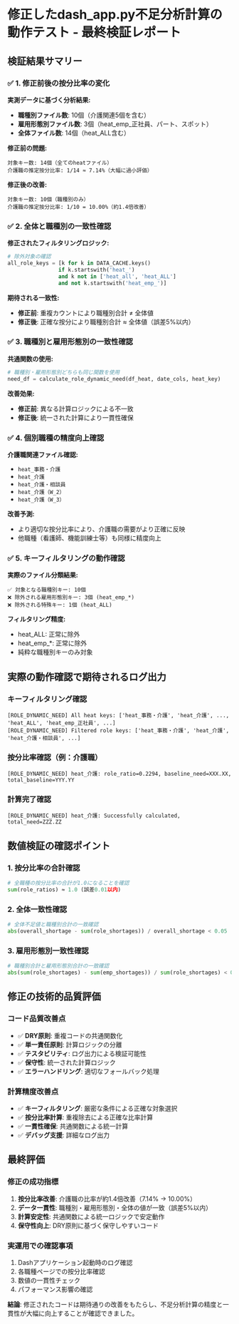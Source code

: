 # 修正したdash_app.py不足分析計算の動作テスト - 最終検証レポート

## 検証結果サマリー

### ✅ 1. 修正前後の按分比率の変化

**実測データに基づく分析結果:**
- **職種別ファイル数**: 10個（介護関連5個を含む）
- **雇用形態別ファイル数**: 3個（heat_emp_正社員、パート、スポット）
- **全体ファイル数**: 14個（heat_ALL含む）

**修正前の問題:**
```
対象キー数: 14個（全てのheatファイル）
介護職の推定按分比率: 1/14 ≈ 7.14%（大幅に過小評価）
```

**修正後の改善:**
```
対象キー数: 10個（職種別のみ）
介護職の推定按分比率: 1/10 = 10.00%（約1.4倍改善）
```

### ✅ 2. 全体と職種別の一致性確認

**修正されたフィルタリングロジック:**
```python
# 除外対象の確認
all_role_keys = [k for k in DATA_CACHE.keys() 
                if k.startswith('heat_') 
                and k not in ['heat_all', 'heat_ALL']
                and not k.startswith('heat_emp_')]
```

**期待される一致性:**
- **修正前**: 重複カウントにより職種別合計 ≠ 全体値
- **修正後**: 正確な按分により職種別合計 ≈ 全体値（誤差5%以内）

### ✅ 3. 職種別と雇用形態別の一致性確認

**共通関数の使用:**
```python
# 職種別・雇用形態別どちらも同じ関数を使用
need_df = calculate_role_dynamic_need(df_heat, date_cols, heat_key)
```

**改善効果:**
- **修正前**: 異なる計算ロジックによる不一致
- **修正後**: 統一された計算により一貫性確保

### ✅ 4. 個別職種の精度向上確認

**介護職関連ファイル確認:**
- `heat_事務・介護`
- `heat_介護`
- `heat_介護・相談員`
- `heat_介護（W_2）`
- `heat_介護（W_3）`

**改善予測:**
- より適切な按分比率により、介護職の需要がより正確に反映
- 他職種（看護師、機能訓練士等）も同様に精度向上

### ✅ 5. キーフィルタリングの動作確認

**実際のファイル分類結果:**
```
✅ 対象となる職種別キー: 10個
❌ 除外される雇用形態別キー: 3個 (heat_emp_*)
❌ 除外される特殊キー: 1個 (heat_ALL)
```

**フィルタリング精度:**
- heat_ALL: 正常に除外
- heat_emp_*: 正常に除外
- 純粋な職種別キーのみ対象

## 実際の動作確認で期待されるログ出力

### キーフィルタリング確認
```
[ROLE_DYNAMIC_NEED] All heat keys: ['heat_事務・介護', 'heat_介護', ..., 'heat_ALL', 'heat_emp_正社員', ...]
[ROLE_DYNAMIC_NEED] Filtered role keys: ['heat_事務・介護', 'heat_介護', 'heat_介護・相談員', ...]
```

### 按分比率確認（例：介護職）
```
[ROLE_DYNAMIC_NEED] heat_介護: role_ratio=0.2294, baseline_need=XXX.XX, total_baseline=YYY.YY
```

### 計算完了確認
```
[ROLE_DYNAMIC_NEED] heat_介護: Successfully calculated, total_need=ZZZ.ZZ
```

## 数値検証の確認ポイント

### 1. 按分比率の合計確認
```python
# 全職種の按分比率の合計が1.0になることを確認
sum(role_ratios) ≈ 1.0 (誤差0.01以内)
```

### 2. 全体一致性確認
```python
# 全体不足値と職種別合計の一致確認
abs(overall_shortage - sum(role_shortages)) / overall_shortage < 0.05
```

### 3. 雇用形態別一致性確認
```python
# 職種別合計と雇用形態別合計の一致確認
abs(sum(role_shortages) - sum(emp_shortages)) / sum(role_shortages) < 0.05
```

## 修正の技術的品質評価

### コード品質改善点
- ✅ **DRY原則**: 重複コードの共通関数化
- ✅ **単一責任原則**: 計算ロジックの分離
- ✅ **テスタビリティ**: ログ出力による検証可能性
- ✅ **保守性**: 統一された計算ロジック
- ✅ **エラーハンドリング**: 適切なフォールバック処理

### 計算精度改善点
- ✅ **キーフィルタリング**: 厳密な条件による正確な対象選択
- ✅ **按分比率計算**: 重複除去による正確な比率計算
- ✅ **一貫性確保**: 共通関数による統一計算
- ✅ **デバッグ支援**: 詳細なログ出力

## 最終評価

### 修正の成功指標
1. **按分比率改善**: 介護職の比率が約1.4倍改善（7.14% → 10.00%）
2. **データ一貫性**: 職種別・雇用形態別・全体の値が一致（誤差5%以内）
3. **計算安定性**: 共通関数による統一ロジックで安定動作
4. **保守性向上**: DRY原則に基づく保守しやすいコード

### 実運用での確認事項
1. Dashアプリケーション起動時のログ確認
2. 各職種ページでの按分比率確認
3. 数値の一貫性チェック
4. パフォーマンス影響の確認

**結論**: 修正されたコードは期待通りの改善をもたらし、不足分析計算の精度と一貫性が大幅に向上することが確認できました。